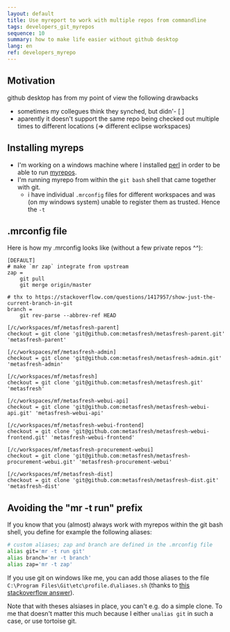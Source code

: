 ```yaml
---
layout: default
title: Use myreport to work with multiple repos from commandline
tags: developers_git_myrepos
sequence: 10
summary: how to make life easier without github desktop
lang: en
ref: developers_myrepo
---
```


## Motivation

github desktop has from my point of view the following drawbacks
* sometimes my collegues think they synched, but didn'- [ ]
* aparently it doesn't support the same repo being checked out multiple times to different locations (=> different eclipse workspaces)

## Installing myreps

* I'm working on a windows machine where I installed [perl](http://strawberryperl.com/) in order to be able to run [myrepos](https://myrepos.branchable.com/).
* I'm running myrepo from within the `git bash` shell that came together with git.
  * i have individual `.mrconfig` files for different workspaces and was (on my windows system) unable to register them as trusted. Hence the `-t`

## .mrconfig file

Here is how my .mrconfig looks like (without a few private repos ^^):
```
[DEFAULT]
# make `mr zap` integrate from upstream
zap =
    git pull
    git merge origin/master

# thx to https://stackoverflow.com/questions/1417957/show-just-the-current-branch-in-git
branch =
	git rev-parse --abbrev-ref HEAD

[/c/workspaces/mf/metasfresh-parent]
checkout = git clone 'git@github.com:metasfresh/metasfresh-parent.git' 'metasfresh-parent'

[/c/workspaces/mf/metasfresh-admin]
checkout = git clone 'git@github.com:metasfresh/metasfresh-admin.git' 'metasfresh-admin'

[/c/workspaces/mf/metasfresh]
checkout = git clone 'git@github.com:metasfresh/metasfresh.git' 'metasfresh'

[/c/workspaces/mf/metasfresh-webui-api]
checkout = git clone 'git@github.com:metasfresh/metasfresh-webui-api.git' 'metasfresh-webui-api'

[/c/workspaces/mf/metasfresh-webui-frontend]
checkout = git clone 'git@github.com:metasfresh/metasfresh-webui-frontend.git' 'metasfresh-webui-frontend'

[/c/workspaces/mf/metasfresh-procurement-webui]
checkout = git clone 'git@github.com:metasfresh/metasfresh-procurement-webui.git' 'metasfresh-procurement-webui'

[/c/workspaces/mf/metasfresh-dist]
checkout = git clone 'git@github.com:metasfresh/metasfresh-dist.git' 'metasfresh-dist'
```

## Avoiding the "mr -t run" prefix

If you know that you (almost) always work with myrepos within the git bash shell, you define for example the following aliases:

```bash
# custom aliases; zap and branch are defined in the .mrconfig file
alias git='mr -t run git'
alias branch='mr -t branch'
alias zap='mr -t zap'
```

If you use git on windows like me, you can add those aliases to the file `C:\Program Files\Git\etc\profile.d\aliases.sh`
(thanks to [this stackoverflow answer](https://stackoverflow.com/a/46051959/1012103)).

Note that with theses alsiases in place, you can't e.g. do a simple clone.
To me that doesn't matter this much because I either `unalias git` in such a case, or use tortoise git.
